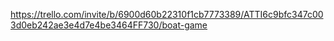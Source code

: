 https://trello.com/invite/b/6900d60b22310f1cb7773389/ATTI6c9bfc347c003d0eb242ae3e4d7e4be3464FF730/boat-game
